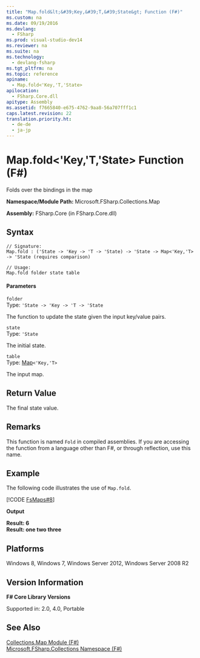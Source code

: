 ```yaml
---
title: "Map.fold&lt;&#39;Key,&#39;T,&#39;State&gt; Function (F#)"
ms.custom: na
ms.date: 09/19/2016
ms.devlang: 
  - FSharp
ms.prod: visual-studio-dev14
ms.reviewer: na
ms.suite: na
ms.technology: 
  - devlang-fsharp
ms.tgt_pltfrm: na
ms.topic: reference
apiname: 
  - Map.fold<'Key,'T,'State>
apilocation: 
  - FSharp.Core.dll
apitype: Assembly
ms.assetid: f7665840-e675-4762-9aa8-56a707fff1c1
caps.latest.revision: 22
translation.priority.ht: 
  - de-de
  - ja-jp
---
```

# Map.fold&lt;&#39;Key,&#39;T,&#39;State&gt; Function (F#)
Folds over the bindings in the map  
  
 **Namespace/Module Path:** Microsoft.FSharp.Collections.Map  
  
 **Assembly:** FSharp.Core (in FSharp.Core.dll)  
  
## Syntax  
  
```  
// Signature:  
Map.fold : ('State -> 'Key -> 'T -> 'State) -> 'State -> Map<'Key,'T> -> 'State (requires comparison)  
  
// Usage:  
Map.fold folder state table  
```  
  
#### Parameters  
 `folder`  
 Type: `'State -> 'Key -> 'T -> 'State`  
  
 The function to update the state given the input key/value pairs.  
  
 `state`  
 Type: `'State`  
  
 The initial state.  
  
 `table`  
 Type: [Map](../Topic/Collections.Map%3C'Key,'Value%3E%20Class%20\(F%23\).md)`<'Key,'T>`  
  
 The input map.  
  
## Return Value  
 The final state value.  
  
## Remarks  
 This function is named `Fold` in compiled assemblies. If you are accessing the function from a language other than F#, or through reflection, use this name.  
  
## Example  
 The following code illustrates the use of `Map.fold`.  
  
 [!CODE [FsMaps#8](../CodeSnippet/VS_Snippets_Fsharp/fsmaps#8)]  
  
 **Output**  
  
 **Result: 6**  
**Result: one two three**    
## Platforms  
 Windows 8, Windows 7, Windows Server 2012, Windows Server 2008 R2  
  
## Version Information  
 **F# Core Library Versions**  
  
 Supported in: 2.0, 4.0, Portable  
  
## See Also  
 [Collections.Map Module (F#)](../vs140/Collections.Map-Module--F#-.md)   
 [Microsoft.FSharp.Collections Namespace (F#)](../Topic/Microsoft.FSharp.Collections%20Namespace%20\(F%23\).md)